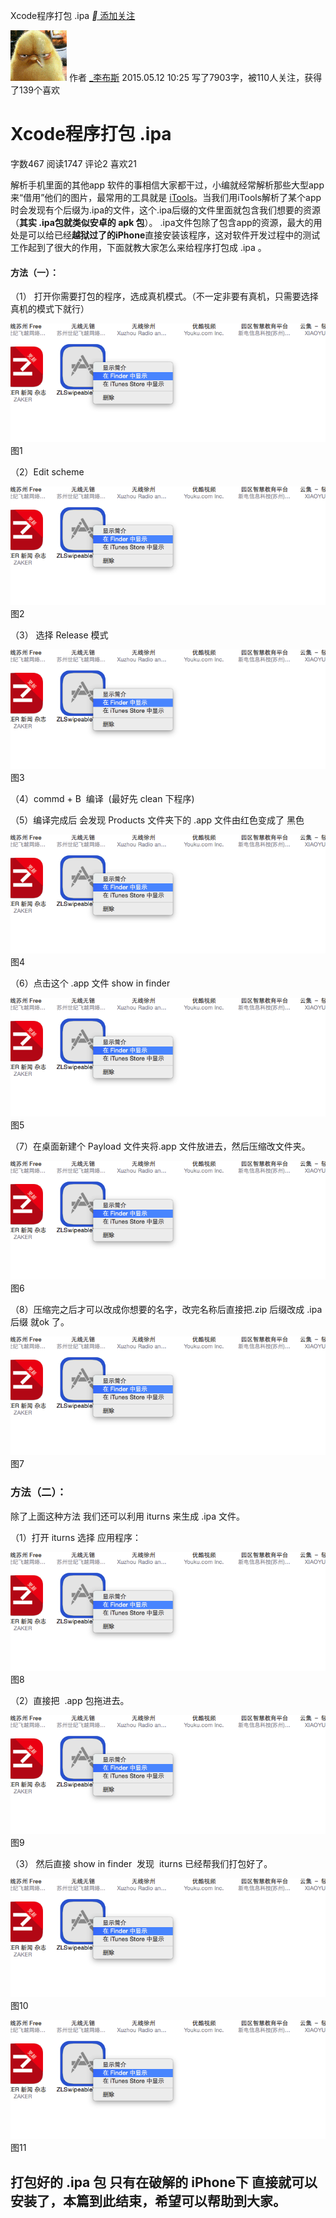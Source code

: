 Xcode程序打包 .ipa
[** 添加关注](http://www.jianshu.com/sign_in)

[![100](Xcode程序打包%20%20.ipa_files/100.gif)](http://www.jianshu.com/users/d4aa9ce4aa00) 作者 [\_李布斯](http://www.jianshu.com/users/d4aa9ce4aa00) 2015.05.12 10:25
写了7903字，被110人关注，获得了139个喜欢

Xcode程序打包 .ipa
==================

字数467 阅读1747 评论2 喜欢21

解析手机里面的其他app 软件的事相信大家都干过，小编就经常解析那些大型app 来“借用”他们的图片，最常用的工具就是 [iTools](http://rj.baidu.com/soft/detail/25844.html?ald)。当我们用iTools解析了某个app时会发现有个后缀为.ipa的文件，这个.ipa后缀的文件里面就包含我们想要的资源（**其实 .ipa包就类似安卓的 apk 包**）。 .ipa文件包除了包含app的资源，最大的用处是可以给已经**越狱过了的iPhone**直接安装该程序，这对软件开发过程中的测试工作起到了很大的作用，下面就教大家怎么来给程序打包成 .ipa 。

#### 方法（一）：

（1） 打开你需要打包的程序，选成真机模式。（不一定非要有真机，只需要选择真机的模式下就行）

![](Xcode程序打包%20%20.ipa_files/1240.png)
图1

（2）Edit scheme

![](Xcode程序打包%20%20.ipa_files/1240.png)
图2

（3） 选择 Release 模式

![](Xcode程序打包%20%20.ipa_files/1240.png)
图3

（4）commd + B  编译  (最好先 clean 下程序)

（5）编译完成后 会发现 Products 文件夹下的 .app 文件由红色变成了 黑色

![](Xcode程序打包%20%20.ipa_files/1240.png)
图4

（6）点击这个 .app 文件 show in finder 

![](Xcode程序打包%20%20.ipa_files/1240.png)
图5

（7）在桌面新建个 Payload 文件夹将.app 文件放进去，然后压缩改文件夹。

![](Xcode程序打包%20%20.ipa_files/1240.png)
图6

（8）压缩完之后才可以改成你想要的名字，改完名称后直接把.zip 后缀改成 .ipa 后缀 就ok 了。

![](Xcode程序打包%20%20.ipa_files/1240.png)
图7

### 方法（二）：

除了上面这种方法 我们还可以利用 iturns 来生成 .ipa 文件。

（1）打开 iturns 选择 应用程序：

![](Xcode程序打包%20%20.ipa_files/1240.png)
图8

（2）直接把  .app 包拖进去。

![](Xcode程序打包%20%20.ipa_files/1240.png)
图9

（3） 然后直接 show in finder  发现  iturns 已经帮我们打包好了。

![](Xcode程序打包%20%20.ipa_files/1240.png)
图10

![](Xcode程序打包%20%20.ipa_files/1240.png)
图11

打包好的 .ipa 包 只有在破解的 iPhone下 直接就可以安装了，本篇到此结束，希望可以帮助到大家。
-------------------------------------------------------------------------------------------


